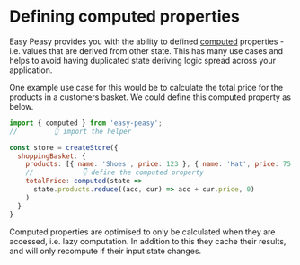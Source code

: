 # Defining computed properties

Easy Peasy provides you with the ability to defined [computed](/docs/api/computed) properties - i.e. values that are derived from other state. This has many use cases and helps to avoid having duplicated state deriving logic spread across your application.

One example use case for this would be to calculate the total price for the products in a customers basket. We could define this computed property as below.

```javascript
import { computed } from 'easy-peasy';
//         👆 import the helper

const store = createStore({
  shoppingBasket: {
    products: [{ name: 'Shoes', price: 123 }, { name: 'Hat', price: 75 }],
    //            👇 define the computed property
    totalPrice: computed(state =>
      state.products.reduce((acc, cur) => acc + cur.price, 0)
    )
  }
}
```

Computed properties are optimised to only be calculated when they are accessed, i.e. lazy computation. In addition to this they cache their results, and will only recompute if their input state changes.

